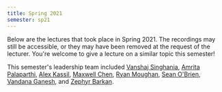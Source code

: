 ```yaml
---
title: Spring 2021
semester: sp21
---
```


Below are the lectures that took place in Spring 2021. The recordings may still
be accessible, or they may have been removed at the request of the lecturer.
You're welcome to give a lecture on a similar topic this semester!

This semester's leadership team included
[Vanshaj Singhania](https://imvs.me),
[Amrita Palaparthi](https://amritapalaparthi.com/),
[Alex Kassil](https://alexkassil.github.io/),
[Maxwell Chen](https://maxwellchen.dev/),
[Ryan Moughan](https://www.linkedin.com/in/rmoughan),
[Sean O'Brien](https://linkedin.com/in/cal-sean-obrien),
[Vandana Ganesh](https://www.linkedin.com/in/vandana-ganesh-52653817a/),
and [Zephyr Barkan](https://www.linkedin.com/in/zoe-plaxco/).
